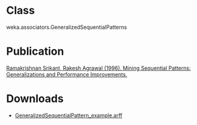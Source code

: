 # Class
weka.associators.GeneralizedSequentialPatterns

# Publication
[Ramakrishnan Srikant, Rakesh Agrawal (1996). Mining Sequential Patterns: Generalizations and Performance Improvements.](http://citeseerx.ist.psu.edu/viewdoc/summary?doi=10.1.1.40.6428)

# Downloads

* [GeneralizedSequentialPattern_example.arff](../files/GeneralizedSequentialPattern_example.arff)
